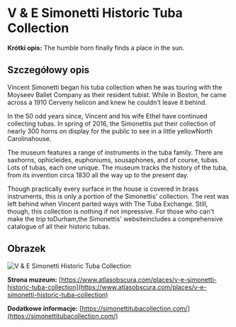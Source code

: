 # V & E Simonetti Historic Tuba Collection

**Krótki opis:**
The humble horn finally finds a place in the sun.

## Szczegółowy opis

Vincent Simonetti began his tuba collection when he was touring with the Moyseev Ballet Company as their resident tubist. While in Boston, he came across a 1910 Cerveny helicon and knew he couldn't leave it behind.

In the 50 odd years since, Vincent and his wife Ethel have continued collecting tubas. In spring of 2016, the Simonettis put their collection of nearly 300 horns on display for the public to see in a little yellowNorth Carolinahouse.

The museum features a range of instruments in the tuba family. There are saxhorns, ophicleides, euphoniums, sousaphones, and of course, tubas. Lots of tubas, each one unique. The museum tracks the history of the tuba, from its invention circa 1830 all the way up to the present day.

Though practically every surface in the house is covered in brass instruments, this is only a portion of the Simonettis' collection. The rest was left behind when Vincent parted ways with The Tuba Exchange. Still, though, this collection is nothing if not impressive. For those who can't make the trip toDurham,the Simonettis' websiteincludes a comprehensive catalogue of all their historic tubas.

## Obrazek

![V & E Simonetti Historic Tuba Collection](https://i.ytimg.com/vi/snIJEUYXlTM/maxresdefault.jpg)

**Strona muzeum:** [https://www.atlasobscura.com/places/v-e-simonetti-historic-tuba-collection](https://www.atlasobscura.com/places/v-e-simonetti-historic-tuba-collection)

**Dodatkowe informacje:** [https://simonettitubacollection.com/](https://simonettitubacollection.com/)

